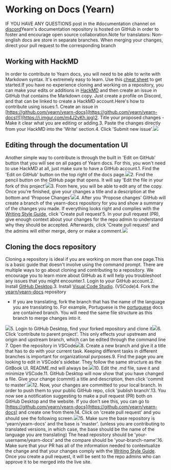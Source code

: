 # Working on Docs (Yearn)

IF YOU HAVE ANY QUESTIONS post in the #documentation channel on [discord](https://discord.gg/freT6YRNSX)​Yearn's documentation repository is hosted on GitHub in order to foster and encourage open source collaboration.Note for translators: Non-english docs are store in separate branches. When merging your changes, direct your pull request to the corresponding branch

## Working with HackMD <a href="working-with-hackmd" id="working-with-hackmd"></a>

In order to contribute to Yearn docs, you will need to be able to write with Markdown syntax. It's extremely easy to learn. Use this [cheat sheet](https://www.markdownguide.org/cheat-sheet/) to get started.If you have no experience cloning and working on a repository, you can make your edits or additions in [HackMD](https://hackmd.io) and then create an issue in GitHub that contains the Markdown copy. Just create a profile on Discord, and that can be linked to create a HackMD account.Here's how to contribute using issues:1. Create an issue in [https://github.com/yearn/yearn-docs](https://github.com/yearn/yearn-docs)​![](https://i.imgur.com/m4J2vKh.jpg)2. Title your proposed changes - Make it clear what you are editing or adding.3. Paste the changes directly from your HackMD into the 'Write' section.4. Click 'Submit new issue'.![](https://i.imgur.com/fbvUX1t.jpeg)

## Editing through the documentation UI <a href="editing-through-the-documentation-ui" id="editing-through-the-documentation-ui"></a>

Another simple way to contribute is through the built in 'Edit on GitHub' button that you will see on all pages of Yearn docs. For this, you won't need to use HackMD at all, just make sure to have a GitHub account.1. Find the 'Edit on GitHub' button on the top right of the docs page.![](https://i.imgur.com/raB4DUB.jpg)2. Find the pencil button on the GitHub page that opens. It will say 'Edit the file in your fork of this project'![](https://i.imgur.com/boWmvln.jpg)3. From here, you will be able to edit any of the copy. Once you're finished, give your changes a title and a description at the bottom and 'Propose Changes'![](https://i.imgur.com/m4J2vKh.jpg)4. After you 'Propose changes' GitHub will create a branch of the yearn-docs repository for you and show a summary of the changes you made. If everything looks right and complies with the [Writing Style Guide](https://docs.yearn.finance/contributors/writing-style-guide), click 'Create pull request'5. In your pull request (PR), give enough context about your changes for the repo admin to understand why they should be accepted. Afterwards, click 'Create pull request' and the admins will either merge, deny or make a comment.![](https://i.imgur.com/iTGJanv.jpeg)

## Cloning the docs repository <a href="cloning-the-docs-repository" id="cloning-the-docs-repository"></a>

Cloning a repository is ideal if you are working on more than one page.This is a basic guide that doesn't involve using the command prompt. There are multiple ways to go about cloning and contributing to a repository. We encourage you to learn more about GitHub as it will help you troubleshoot any issues that you might encounter.1. Login to your GitHub account.2. Install [GitHub Desktop](https://desktop.github.com).3. Install [Visual Code Studio](https://code.visualstudio.com). (VSCode)4. Fork the [yearn/yearn-docs](https://github.com/yearn/yearn-docs) repository

* If you are translating, fork the branch that has the name of the language you are translating to. For example, Portuguese is the [portuguese](https://github.com/yearn/yearn-docs/tree/portuguese) docs are contained branch. You will need the same file structure as this branch to merge changes into it.

![](https://i.imgur.com/vVpFt7a.jpeg)5. Login to GitHub Desktop, find your forked repository and clone it![](https://i.imgur.com/7ycrC2F.jpg)6. Click 'contribute to parent project'. This only effects your upstream and origin and upstream branch, which can be edited through the command line 7. Open the repository in VSCode![](https://i.imgur.com/Q0jWQic.jpg)8. Create a new branch and give it a title that has to do with your current task. Keeping different tasks in different branches is important for organizational purposes.9. Find the page you are looking to edit in VSCode's sidebar. They follow the same structure as the GitBook UI. README.md will always be.![](https://i.imgur.com/dIfrmfU.png)10. Edit the .md file, save it and minimize VSCode.11. GitHub Desktop will now show that you have changed a file. Give your change (commit) a title and description, then click 'commit to master'.![](https://i.imgur.com/XE2Ghim.jpg)12. Now, your changes are committed to your local branch. In order to push them to your public GitHub repo, click 'publish branch'.13. You now see a notification suggesting to make a pull request (PR) both on GitHub Desktop and the website. If you don't see this, you can go to [https://github.com/yearn/yearn-docs](https://github.com/yearn/yearn-docs) and create one from there.14. Click on 'create pull request' and you should see the following screen.![](https://i.imgur.com/m4J2vKh.jpg)15. Make sure the base repository is 'yearn/yearn-docs' and the base is 'master'. (unless you are contributing to translated versions, in which case, the base should be the name of the language you are translating) The head repository should be 'your-username/yearn-docs' and the compare should be 'your-branch-name'.16. Make sure that your PR has all of the information needed to contextualize the change and that your changes comply with the [Writing Style Guide](https://docs.yearn.finance/contributors/writing-style-guide). Once you create a pull request, it will be sent to the repo admins who can approve it to be merged into the live site.
